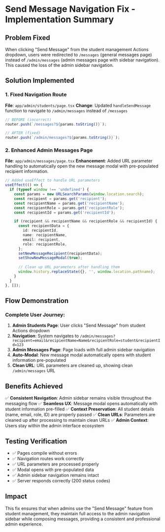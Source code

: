 # Send Message Navigation Fix - Implementation Summary

## Problem Fixed
When clicking "Send Message" from the student management Actions dropdown, users were redirected to `/messages` (general messages page) instead of `/admin/messages` (admin messages page with sidebar navigation). This caused the loss of the admin sidebar navigation.

## Solution Implemented

### 1. Fixed Navigation Route
**File**: `app/admin/students/page.tsx`
**Change**: Updated `handleSendMessage` function to navigate to `/admin/messages` instead of `/messages`

```typescript
// BEFORE (incorrect)
router.push(`/messages?${params.toString()}`);

// AFTER (fixed)
router.push(`/admin/messages?${params.toString()}`);
```

### 2. Enhanced Admin Messages Page
**File**: `app/admin/messages/page.tsx`
**Enhancement**: Added URL parameter handling to automatically open the new message modal with pre-populated recipient information.

```typescript
// Added useEffect to handle URL parameters
useEffect(() => {
  if (typeof window !== 'undefined') {
    const params = new URLSearchParams(window.location.search);
    const recipient = params.get('recipient');
    const recipientName = params.get('recipientName');
    const recipientRole = params.get('recipientRole');
    const recipientId = params.get('recipientId');

    if (recipient && recipientName && recipientRole && recipientId) {
      const recipientData = {
        id: recipientId,
        name: recipientName,
        email: recipient,
        role: recipientRole,
      };
      setNewMessageRecipient(recipientData);
      setShowNewMessageModal(true);
      
      // Clean up URL parameters after handling them
      window.history.replaceState({}, '', window.location.pathname);
    }
  }
}, []);
```

## Flow Demonstration

### Complete User Journey:
1. **Admin Students Page**: User clicks "Send Message" from student Actions dropdown
2. **Navigation**: System navigates to `/admin/messages?recipient=email&recipientName=Name&recipientRole=student&recipientId=123`
3. **Admin Messages Page**: Page loads with full admin sidebar navigation
4. **Auto-Modal**: New message modal automatically opens with student information pre-populated
5. **Clean URL**: URL parameters are cleaned up, showing clean `/admin/messages` URL

## Benefits Achieved

✅ **Consistent Navigation**: Admin sidebar remains visible throughout the messaging flow
✅ **Seamless UX**: Message modal opens automatically with student information pre-filled
✅ **Context Preservation**: All student details (name, email, role, ID) are properly passed
✅ **Clean URLs**: Parameters are cleaned up after processing to maintain clean URLs
✅ **Admin Context**: Users stay within the admin interface ecosystem

## Testing Verification

- ✅ Pages compile without errors
- ✅ Navigation routes work correctly
- ✅ URL parameters are processed properly
- ✅ Modal opens with pre-populated data
- ✅ Admin sidebar navigation remains intact
- ✅ Server responds correctly (200 status codes)

## Impact
This fix ensures that when admins use the "Send Message" feature from student management, they maintain full access to the admin navigation sidebar while composing messages, providing a consistent and professional admin experience.